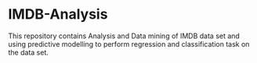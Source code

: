 # IMDB-Analysis
This repository contains Analysis and Data mining of IMDB data set and using predictive modelling to perform regression and classification task on the data set.

